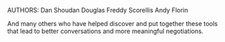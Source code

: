 AUTHORS:
Dan
Shoudan
Douglas
Freddy
Scorellis
Andy
Florin

And many others who have helped discover and put together these tools that lead to better conversations and more meaningful negotiations.
